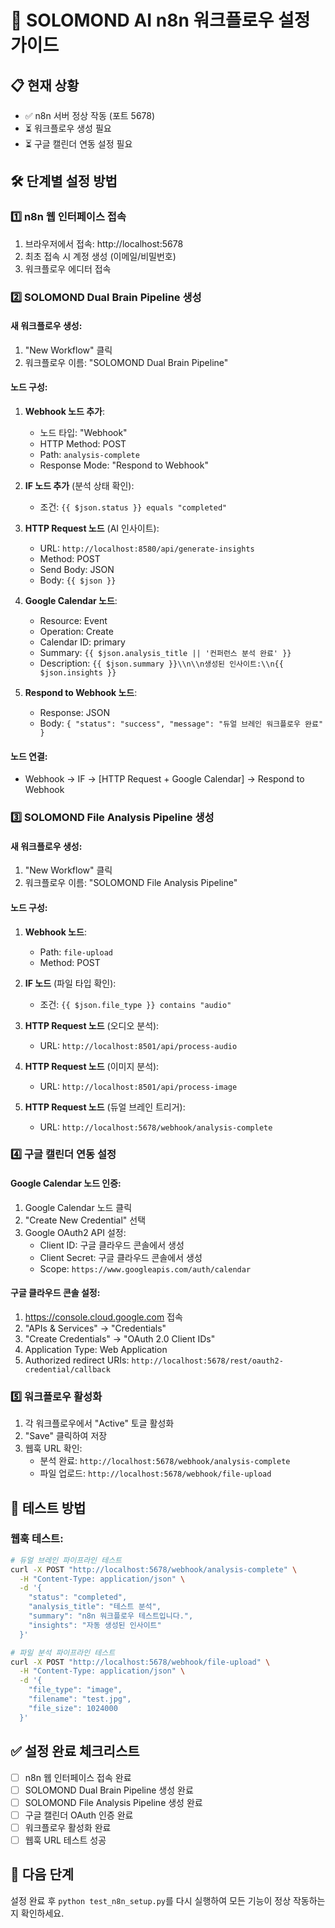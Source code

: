 # 🔗 SOLOMOND AI n8n 워크플로우 설정 가이드

## 📋 현재 상황
- ✅ n8n 서버 정상 작동 (포트 5678)
- ⏳ 워크플로우 생성 필요
- ⏳ 구글 캘린더 연동 설정 필요

## 🛠️ **단계별 설정 방법**

### 1️⃣ **n8n 웹 인터페이스 접속**
1. 브라우저에서 접속: http://localhost:5678
2. 최초 접속 시 계정 생성 (이메일/비밀번호)
3. 워크플로우 에디터 접속

### 2️⃣ **SOLOMOND Dual Brain Pipeline 생성**

#### 새 워크플로우 생성:
1. "New Workflow" 클릭
2. 워크플로우 이름: "SOLOMOND Dual Brain Pipeline"

#### 노드 구성:
1. **Webhook 노드 추가**:
   - 노드 타입: "Webhook"
   - HTTP Method: POST
   - Path: `analysis-complete`
   - Response Mode: "Respond to Webhook"

2. **IF 노드 추가** (분석 상태 확인):
   - 조건: `{{ $json.status }} equals "completed"`

3. **HTTP Request 노드** (AI 인사이트):
   - URL: `http://localhost:8580/api/generate-insights`
   - Method: POST
   - Send Body: JSON
   - Body: `{{ $json }}`

4. **Google Calendar 노드**:
   - Resource: Event
   - Operation: Create
   - Calendar ID: primary
   - Summary: `{{ $json.analysis_title || '컨퍼런스 분석 완료' }}`
   - Description: `{{ $json.summary }}\\n\\n생성된 인사이트:\\n{{ $json.insights }}`

5. **Respond to Webhook 노드**:
   - Response: JSON
   - Body: `{ "status": "success", "message": "듀얼 브레인 워크플로우 완료" }`

#### 노드 연결:
- Webhook → IF → [HTTP Request + Google Calendar] → Respond to Webhook

### 3️⃣ **SOLOMOND File Analysis Pipeline 생성**

#### 새 워크플로우 생성:
1. "New Workflow" 클릭  
2. 워크플로우 이름: "SOLOMOND File Analysis Pipeline"

#### 노드 구성:
1. **Webhook 노드**:
   - Path: `file-upload`
   - Method: POST

2. **IF 노드** (파일 타입 확인):
   - 조건: `{{ $json.file_type }} contains "audio"`

3. **HTTP Request 노드** (오디오 분석):
   - URL: `http://localhost:8501/api/process-audio`

4. **HTTP Request 노드** (이미지 분석):
   - URL: `http://localhost:8501/api/process-image`

5. **HTTP Request 노드** (듀얼 브레인 트리거):
   - URL: `http://localhost:5678/webhook/analysis-complete`

### 4️⃣ **구글 캘린더 연동 설정**

#### Google Calendar 노드 인증:
1. Google Calendar 노드 클릭
2. "Create New Credential" 선택
3. Google OAuth2 API 설정:
   - Client ID: 구글 클라우드 콘솔에서 생성
   - Client Secret: 구글 클라우드 콘솔에서 생성
   - Scope: `https://www.googleapis.com/auth/calendar`

#### 구글 클라우드 콘솔 설정:
1. https://console.cloud.google.com 접속
2. "APIs & Services" → "Credentials" 
3. "Create Credentials" → "OAuth 2.0 Client IDs"
4. Application Type: Web Application
5. Authorized redirect URIs: `http://localhost:5678/rest/oauth2-credential/callback`

### 5️⃣ **워크플로우 활성화**
1. 각 워크플로우에서 "Active" 토글 활성화
2. "Save" 클릭하여 저장
3. 웹훅 URL 확인:
   - 분석 완료: `http://localhost:5678/webhook/analysis-complete`
   - 파일 업로드: `http://localhost:5678/webhook/file-upload`

## 🧪 **테스트 방법**

### 웹훅 테스트:
```bash
# 듀얼 브레인 파이프라인 테스트
curl -X POST "http://localhost:5678/webhook/analysis-complete" \
  -H "Content-Type: application/json" \
  -d '{
    "status": "completed",
    "analysis_title": "테스트 분석",
    "summary": "n8n 워크플로우 테스트입니다.",
    "insights": "자동 생성된 인사이트"
  }'

# 파일 분석 파이프라인 테스트  
curl -X POST "http://localhost:5678/webhook/file-upload" \
  -H "Content-Type: application/json" \
  -d '{
    "file_type": "image",
    "filename": "test.jpg",
    "file_size": 1024000
  }'
```

## ✅ **설정 완료 체크리스트**
- [ ] n8n 웹 인터페이스 접속 완료
- [ ] SOLOMOND Dual Brain Pipeline 생성 완료
- [ ] SOLOMOND File Analysis Pipeline 생성 완료  
- [ ] 구글 캘린더 OAuth 인증 완료
- [ ] 워크플로우 활성화 완료
- [ ] 웹훅 URL 테스트 성공

## 🔄 **다음 단계**
설정 완료 후 `python test_n8n_setup.py`를 다시 실행하여 모든 기능이 정상 작동하는지 확인하세요.